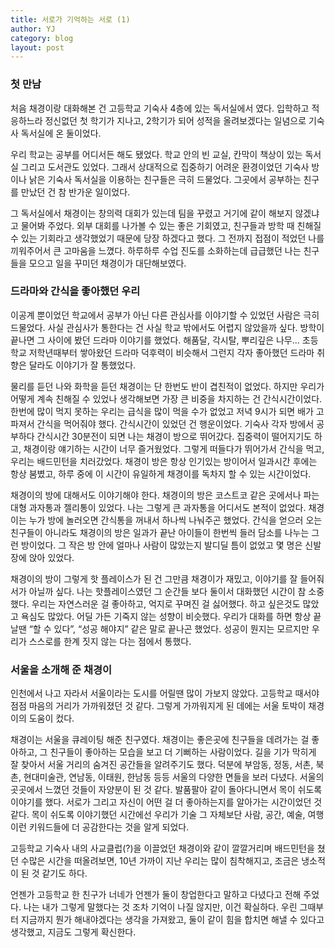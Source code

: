 ```yaml
---
title: 서로가 기억하는 서로 (1)
author: YJ
category: blog
layout: post
--- 
```

 
### 첫 만남

처음 채경이랑 대화해본 건 고등학교 기숙사 4층에 있는 독서실에서 였다. 입학하고 적응하느라 정신없던 첫 학기가 지나고, 2학기가 되어 성적을 올려보겠다는 일념으로 기숙사 독서실에 온 둘이었다. 

우리 학교는 공부를 어디서든 해도 됐었다. 학교 안의 빈 교실, 칸막이 책상이 있는 독서실 그리고 도서관도 있었다. 그래서 상대적으로 집중하기 어려운 환경이었던 기숙사 방이나 낡은  기숙사 독서실을 이용하는 친구들은 극히 드물었다. 그곳에서 공부하는 친구를 만났던 건 참 반가운 일이었다. 

그 독서실에서 채경이는 창의력 대회가 있는데 팀을 꾸렸고 거기에 같이 해보지 않겠냐고 물어봐 주었다. 외부 대회를 나가볼 수 있는 좋은 기회였고, 친구들과 방학 때 친해질 수 있는 기회라고 생각했었기 때문에 당장 하겠다고 했다. 그 전까지 접점이 적었던 나를 끼워주어서 큰 고마움을 느꼈다. 하루하루 수업 진도를 소화하는데 급급했던 나는 친구들을 모으고 일을 꾸미던 채경이가 대단해보였다. 

### 드라마와 간식을 좋아했던 우리

이공계 뿐이었던 학교에서 공부가 아닌 다른 관심사를 이야기할 수 있었던 사람은 극히 드물었다. 사실 관심사가 통한다는 건 사실 학교 밖에서도 어렵지 않았을까 싶다. 방학이 끝나면 그 사이에 봤던 드라마 이야기를 했었다. 해품달, 각시탈, 뿌리깊은 나무… 초등학교 저학년때부터 쌓아왔던 드라마 덕후력이 비슷해서 그런지 각자 좋아했던 드라마 취향은 달라도 이야기가 잘 통했었다.

물리를 듣던 나와 화학을 듣던 채경이는 단 한번도 반이 겹친적이 없었다. 하지만 우리가 어떻게 계속 친해질 수 있었나 생각해보면 가장 큰 비중을 차지하는 건 간식시간이었다. 한번에 많이 먹지 못하는 우리는 급식을 많이 먹을 수가 없었고 저녁 9시가 되면 배가 고파져서 간식을 먹어줘야 했다. 간식시간이 있었던 건 행운이었다. 기숙사 각자 방에서 공부하다 간식시간 30분전이 되면 나는 채경이 방으로 뛰어갔다. 집중력이 떨어지기도 하고, 채경이랑 얘기하는 시간이 너무 즐거웠었다. 그렇게 떠들다가 뛰어가서 간식을 먹고, 우리는 배드민턴을 치러갔었다. 채경이 방은 항상 인기있는 방이어서 일과시간 후에는 항상 붐볐고, 하루 중에 이 시간이 유일하게 채경이를 독차지 할 수 있는 시간이었다. 

채경이의 방에 대해서도 이야기해야 한다. 채경이의 방은 코스트코 같은 곳에서나 파는 대형 과자통과 젤리통이 있었다. 나는 그렇게 큰 과자통을 어디서도 본적이 없었다. 채경이는 누가 방에 놀러오면 간식통을 꺼내서 하나씩 나눠주곤 했었다. 간식을 얻으러 오는 친구들이 아니라도 채경이의 방은 일과가 끝난 아이들이 한번씩 들러 담소를 나누는 그런 방이었다. 그 작은 방 안에 얼마나 사람이 많았는지 발디딜 틈이 없었고 몇 명은 신발장에 앉아 있었다. 

채경이의 방이 그렇게 핫 플레이스가 된 건 그만큼 채경이가 재밌고, 이야기를 잘 들어줘서가 아닐까 싶다. 나는 핫플레이스였던 그 순간들 보다 둘이서 대화했던 시간이 참 소중했다. 우리는 자연스러운 걸 좋아하고, 억지로 꾸며진 걸 싫어했다. 하고 싶은것도 많았고 욕심도 많았다. 어딜 가든 기죽지 않는 성향이 비슷했다. 우리가 대화를 하면 항상 끝날땐 “할 수 있다”, “성공 해야지” 같은 말로 끝나곤 했었다. 성공이 뭔지는 모르지만 우리가 스스로를 한계 짓지 않는 다는 점에서 통했다. 

### 서울을 소개해 준 채경이

인천에서 나고 자라서 서울이라는 도시를 어릴땐 많이 가보지 않았다. 고등학교 때서야 점점 마음의 거리가 가까워졌던 것 같다. 그렇게 가까워지게 된 데에는 서울 토박이 채경이의 도움이 컸다. 

채경이는 서울을 큐레이팅 해준 친구였다. 채경이는 좋은곳에 친구들을 데려가는 걸 좋아하고, 그 친구들이 좋아하는 모습을 보고 더 기뻐하는 사람이었다. 길을 기가 막히게 잘 찾아서 서울 거리의 숨겨진 공간들을 알려주기도 했다. 덕분에 부암동, 정동, 서촌, 북촌, 현대미술관, 연남동, 이태원, 한남동 등등 서울의 다양한 면들을 보러 다녔다. 서울의 곳곳에서 느꼈던 것들이 자양분이 된 것 같다. 발품팔아 같이 돌아다니면서 목이 쉬도록 이야기를 했다. 서로가 그리고 자신이 어떤 걸 더 좋아하는지를 알아가는 시간이었던 것 같다. 목이 쉬도록 이야기했던 시간에선 우리가 기술 그 자체보단 사람, 공간, 예술, 여행 이런 키워드들에 더 공감한다는 것을 알게 되었다.

고등학교 기숙사 내의 사교클럽(?)을 이끌었던 채경이와 같이 깔깔거리며 배드민턴을 쳤던 수많은 시간을 떠올려보면, 10년 가까이 지난 우리는 많이 침착해지고, 조금은 냉소적이 된 것 같기도 하다. 

언젠가 고등학교 한 친구가 너네가 언젠가 둘이 창업한다고 말하고 다녔다고 전해 주었다. 나는 내가 그렇게 말했다는 것 조차 기억이 나질 않지만, 이건 확실하다. 우린 그때부터 지금까지 뭔가 해내야겠다는 생각을 가져왔고, 둘이 같이 힘을 합치면 해낼 수 있다고 생각했고, 지금도 그렇게 확신한다.